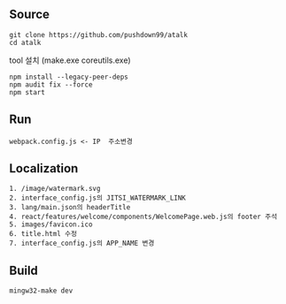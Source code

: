 ## Source
~~~console
git clone https://github.com/pushdown99/atalk
cd atalk
~~~

tool 설치 (make.exe coreutils.exe)


~~~console
npm install --legacy-peer-deps
npm audit fix --force
npm start
~~~

## Run
~~~console
webpack.config.js <- IP  주소변경
~~~

## Localization
~~~console
1. /image/watermark.svg
2. interface_config.js의 JITSI_WATERMARK_LINK
3. lang/main.json의 headerTitle
4. react/features/welcome/components/WelcomePage.web.js의 footer 주석
5. images/favicon.ico
6. title.html 수정
7. interface_config.js의 APP_NAME 변경
~~~

## Build
~~~console
mingw32-make dev
~~~